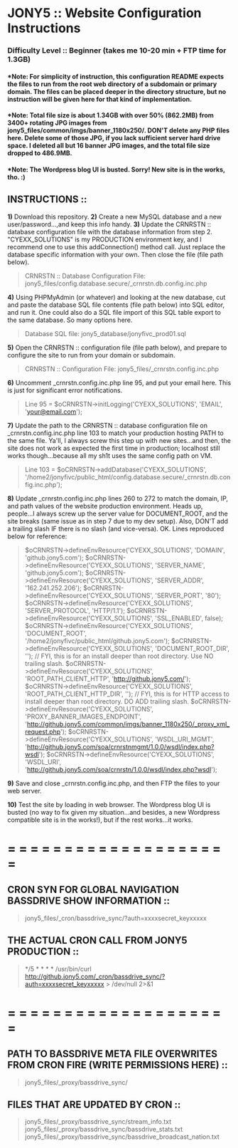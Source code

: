 # JONY5 :: Website Configuration Instructions
### Difficulty Level :: Beginner (takes me 10-20 min + FTP time for 1.3GB)

#### *Note: For simplicity of instruction, this configuration README expects the files to run from the root web directory of a subdomain or primary domain. The files can be placed deeper in the directory structure, but no instruction will be given here for that kind of implementation.

#### *Note: Total file size is about 1.34GB with over 50% (862.2MB) from 3400+ rotating JPG images from jony5_files/common/imgs/banner_1180x250/. DON'T delete any PHP files here. Delete some of those JPG, if you lack sufficient server hard drive space. I deleted all but 16 banner JPG images, and the total file size dropped to 486.9MB.

#### *Note: The Wordpress blog UI is busted. Sorry! New site is in the works, tho.  :)

## INSTRUCTIONS :: 
**1)** Download this repository.
**2)** Create a new MySQL database and a new user/password...,and keep this info handy.
**3)** Update the CRNRSTN :: database configuration file with the database information from step 2. "CYEXX_SOLUTIONS" is my PRODUCTION environment key, and I recommend one to use this addConnection() method call. Just replace the database specific information with your own. Then close the file (file path below).

> CRNRSTN :: Database Configuration File:
> jony5_files/config.database.secure/_crnrstn.db.config.inc.php

**4)** Using PHPMyAdmin (or whatever) and looking at the new database, cut and paste the database SQL file contents (file path below) into SQL editor, and run it. One could also do a SQL file import of this SQL table export to the same database. So many options here. 

> Database SQL file:
> jony5_database/jonyfivc_prod01.sql

**5)** Open the CRNRSTN :: configuration file (file path below), and prepare to configure the site to run from your domain or subdomain.

> CRNRSTN :: Configuration File:
> jony5_files/_crnrstn.config.inc.php

**6)** Uncomment _crnrstn.config.inc.php line 95, and put your email here. This is just for significant error notifications.
> Line 95 = $oCRNRSTN->initLogging('CYEXX_SOLUTIONS', 'EMAIL', 'your@email.com');

**7)** Update the path to the CRNRSTN :: database configuration file on _crnrstn.config.inc.php line 103 to match your production hosting PATH to the same file. Ya'll, I always screw this step up with new sites...and then, the site does not work as expected the first time in production; localhost still works though...because all my sh1t uses the same config path on VM. 
> Line 103 = $oCRNRSTN->addDatabase('CYEXX_SOLUTIONS', '/home2/jonyfivc/public_html/config.database.secure/_crnrstn.db.config.inc.php');

**8)** Update _crnrstn.config.inc.php lines 260 to 272 to match the domain, IP, and path values of the website production environment. Heads up, people...I always screw up the server value for DOCUMENT_ROOT, and the site breaks (same issue as in step 7 due to my dev setup). Also, DON'T add a trailing slash IF there is no slash (and vice-versa). OK. Lines reproduced below for reference:

> $oCRNRSTN->defineEnvResource('CYEXX_SOLUTIONS', 'DOMAIN', 'github.jony5.com');
> $oCRNRSTN->defineEnvResource('CYEXX_SOLUTIONS', 'SERVER_NAME', 'github.jony5.com');
> $oCRNRSTN->defineEnvResource('CYEXX_SOLUTIONS', 'SERVER_ADDR', '162.241.252.206');
> $oCRNRSTN->defineEnvResource('CYEXX_SOLUTIONS', 'SERVER_PORT', '80');
> $oCRNRSTN->defineEnvResource('CYEXX_SOLUTIONS', 'SERVER_PROTOCOL', 'HTTP/1.1');
> $oCRNRSTN->defineEnvResource('CYEXX_SOLUTIONS', 'SSL_ENABLED', false);
> $oCRNRSTN->defineEnvResource('CYEXX_SOLUTIONS', 'DOCUMENT_ROOT', '/home2/jonyfivc/public_html/github.jony5.com');
> $oCRNRSTN->defineEnvResource('CYEXX_SOLUTIONS', 'DOCUMENT_ROOT_DIR', '');		// FYI, this is for an install deeper than root directory. Use NO trailing slash.
> $oCRNRSTN->defineEnvResource('CYEXX_SOLUTIONS', 'ROOT_PATH_CLIENT_HTTP', 'http://github.jony5.com/');
> $oCRNRSTN->defineEnvResource('CYEXX_SOLUTIONS', 'ROOT_PATH_CLIENT_HTTP_DIR', '');   // FYI, this is for HTTP access to install deeper than root directory. DO ADD trailing slash.
> $oCRNRSTN->defineEnvResource('CYEXX_SOLUTIONS', 'PROXY_BANNER_IMAGES_ENDPOINT', 'http://github.jony5.com/common/imgs/banner_1180x250/_proxy_xml_request.php');
> $oCRNRSTN->defineEnvResource('CYEXX_SOLUTIONS', 'WSDL_URI_MGMT', 'http://github.jony5.com/soa/crnrstnmgmt/1.0.0/wsdl/index.php?wsdl');
> $oCRNRSTN->defineEnvResource('CYEXX_SOLUTIONS', 'WSDL_URI', 'http://github.jony5.com/soa/crnrstn/1.0.0/wsdl/index.php?wsdl');

**9)** Save and close _crnrstn.config.inc.php, and then FTP the files to your web server.

**10)** Test the site by loading in web browser. The Wordpress blog UI is busted (no way to fix given my situation...and besides, a new Wordpress compatible site is in the works!), but if the rest works...it works.

# = = = = = = = = = = = = = = = = = = = = 
## CRON SYN FOR GLOBAL NAVIGATION BASSDRIVE SHOW INFORMATION :: 
> jony5_files/_cron/bassdrive_sync/?auth=xxxxsecret_keyxxxxx

## THE ACTUAL CRON CALL FROM JONY5 PRODUCTION ::
> */5	*	*	*	*	/usr/bin/curl http://github.jony5.com/_cron/bassdrive_sync/?auth=xxxxsecret_keyxxxxx > /dev/null 2>&1

# = = = = = = = = = = = = = = = = = = = =
## PATH TO BASSDRIVE META FILE OVERWRITES FROM CRON FIRE (WRITE PERMISSIONS HERE) ::  
>jony5_files/_proxy/bassdrive_sync/

## FILES THAT ARE UPDATED BY CRON ::
> jony5_files/_proxy/bassdrive_sync/stream_info.txt
> jony5_files/_proxy/bassdrive_sync/bassdrive_stats.txt
> jony5_files/_proxy/bassdrive_sync/bassdrive_broadcast_nation.txt


